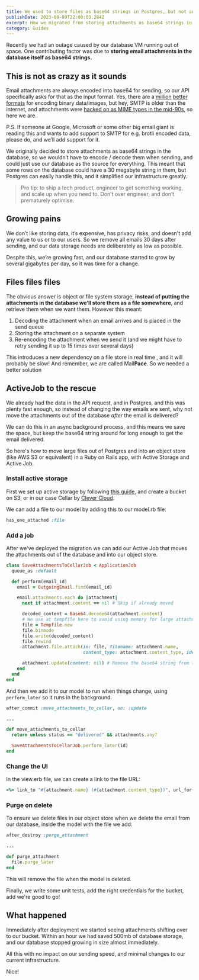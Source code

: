 ```yaml
---
title: We used to store files as base64 strings in Postgres, but not anymore
publishDate: 2023-09-09T22:00:03.284Z
excerpt: How we migrated from storing attachments as base64 strings in postgres to an Object Storage system
category: Guides
---
```


Recently we had an outage caused by our database VM running out of space. One contributing factor was due to **storing email attachments in the database itself as base64 strings.**

## This is not as crazy as it sounds

Email attachments are always encoded into base64 for sending, so our API specifically asks for that as the input format. Yes, there are a [million](https://github.com/google/brotli) [better](https://www.gnu.org/software/gzip/) [formats](https://sourceware.org/bzip2/) for encoding binary data/images, but hey, SMTP is older than the internet, and attachments were [hacked on as MIME types in the mid-90s](https://datatracker.ietf.org/doc/html/rfc2045), so here we are.

P.S. If someone at Google, Microsoft or some other big email giant is reading this and wants to add support to SMTP for e.g. brotli encoded data, please do, and we’ll add support for it.

We originally decided to store attachments as base64 strings in the database, so we wouldn’t have to encode / decode them when sending, and could just use our database as the source for everything. This meant that some rows on the database could have a 30 megabyte string in them, but Postgres can easily handle this, and it simplified our infrastructure greatly.

> Pro tip: to ship a tech product, engineer to get something working, and scale up when you need to. Don’t over engineer, and don’t prematurely optimise.

## Growing pains

We don’t like storing data, it’s expensive, has privacy risks, and doesn't add any value to us or to our users. So we remove all emails 30 days after sending, and our data storage needs are deliberately as low as possible.

Despite this, we’re growing fast, and our database started to grow by several gigabytes per day, so it was time for a change.

## Files files files

The obvious answer is object or file system storage, **instead of putting the attachments in the database we’ll store them as a file somewhere**, and retrieve them when we want them. However this meant:

1. Decoding the attachment when an email arrives and is placed in the send queue
2. Storing the attachment on a separate system
3. Re-encoding the attachment when we send it (and we might have to retry sending it up to 15 times over several days)

This introduces a new dependency on a file store in real time , and it will probably be slow! And remember, we are called Mail**Pace**. So we needed a better solution 

## ActiveJob to the rescue

We already had the data in the API request, and in Postgres, and this was plenty fast enough, so instead of changing the way emails are sent, why not move the attachments out of the database *after* the email is delivered? 

We can do this in an async background process, and this means we save the space, but keep the base64 string around for long enough to get the email delivered.

So here's how to move large files out of Postgres and into an object store (like AWS S3 or equivalent) in a Ruby on Rails app, with Active Storage and Active Job.

### Install active storage

First we set up active storage by following [this guide](https://guides.rubyonrails.org/active_storage_overview.html), and create a bucket on S3, or in our case Cellar by [Clever Cloud](https://clever-cloud.com/).

We can add a file to our model by adding this to our model.rb file:

```ruby
has_one_attached :file
```

### Add a job

After we've deployed the migration we can add our Active Job that moves the attachments out of the database and into our object store.

```ruby
class SaveAttachmentsToCellarJob < ApplicationJob
  queue_as :default

  def perform(email_id)
    email = OutgoingEmail.find(email_id)

    email.attachments.each do |attachment|
      next if attachment.content == nil # Skip if already moved

      decoded_content = Base64.decode64(attachment.content)
      # We use at tempfile here to avoid using memory for large attachments
      file = Tempfile.new
      file.binmode
      file.write(decoded_content)
      file.rewind
      attachment.file.attach(io: file, filename: attachment.name,
                             content_type: attachment.content_type, identify: false) # This is what stores the file in the object store, we set identify to false as the users provide teh Content-Type themselves

      attachment.update(content: nil) # Remove the base64 string from the database
    end
  end
end
```

And then we add it to our model to run when things change, using `perform_later` so it runs in the background.

```ruby
after_commit :move_attachments_to_cellar, on: :update

...

def move_attachments_to_cellar
  return unless status == "delivered" && attachments.any?

  SaveAttachmentsToCellarJob.perform_later(id)
end
```

### Change the UI

In the view.erb file, we can create a link to the file URL:

```ruby
<%= link_to "#{attachment.name} (#{attachment.content_type})", url_for(attachment.file) %>
```

### Purge on delete

To ensure we delete files in our object store when we delete the email from our database, inside the model with the file we add:

```ruby
after_destroy :purge_attachment

...

def purge_attachment
  file.purge_later
end
```

This will remove the file when the model is deleted.

Finally, we write some unit tests, add the right credentials for the bucket, add we're good to go!

## What happened

Immediately after deployment we started seeing attachments shifting over to our bucket. Within an hour we had saved 500mb of database storage, and our database stopped growing in size almost immediately. 

All this with no impact on our sending speed, and minimal changes to our current infrastructure.

Nice!
